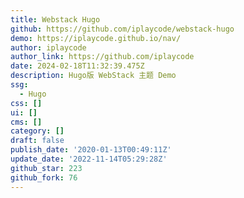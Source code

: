 ```yaml
---
title: Webstack Hugo
github: https://github.com/iplaycode/webstack-hugo
demo: https://iplaycode.github.io/nav/
author: iplaycode
author_link: https://github.com/iplaycode
date: 2024-02-18T11:32:39.475Z
description: Hugo版 WebStack 主题 Demo
ssg:
  - Hugo
css: []
ui: []
cms: []
category: []
draft: false
publish_date: '2020-01-13T00:49:11Z'
update_date: '2022-11-14T05:29:28Z'
github_star: 223
github_fork: 76
---
```

